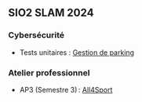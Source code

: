 ## SIO2 SLAM 2024

### Cybersécurité

- Tests unitaires : [Gestion de parking](cs/parking.md)

### Atelier professionnel

- AP3 (Semestre 3) : [All4Sport](ap3/README.md)
